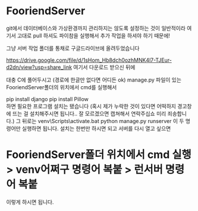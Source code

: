 # FooriendServer


git에서 데이터베이스와 가상환경까지 관리하지는 않도록 설정하는 것이 일반적이라
여기서 고대로 pull 하셔도 파이참을 실행해서 추가 작업을 하셔야 하기 때문에!

그냥 서버 작업 폴더를 통채로 구글드라이브에 올려두었습니다

https://drive.google.com/file/d/1sHom_Hb8dch0ozhMNK4l7-TJEur-d2dn/view?usp=share_link
여기서 다운로드 받으신 뒤에

대충 C에 풀어두시고 (경로에 한글만 없다면 어디든 ok)
manage.py 파일이 있는 FooriendServer폴더의 위치에서 cmd를 실행해서

pip install django
pip install Pillow  
하면 필요한 프로그램 설치는 됐습니다
(혹시 제가 누락한 것이 있다면 어떡하지 경고창에 뜨는 걸 설치해주시면 됩니다.. 잘 모르겠으면 캡쳐해서 연락주십쇼 미리 죄송합니다.)
그 뒤로는
venv\Scripts\activate.bat
python manage.py runserver
이 두 명령어만 실행하면 됩니다.
설치는 한번만 하시면 되고
서버를 다시 열고 싶으면 
 # FooriendServer폴더 위치에서 cmd 실행 > venv어쩌구 명령어 복붙 > 런서버 명령어 복붙
이렇게 하시면 됩니다.
